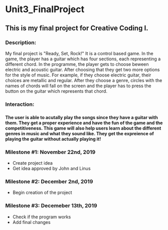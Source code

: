 # Unit3_FinalProject
 <h2>This is my final project for Creative Coding I.</h2>


<h3>Description:</h3>

My final project is "Ready, Set, Rock!" It is a control based game. In the game, the player has a guitar which has four sections, each representing a different chord. In the programme, the player gets to choose beween electric and acoustic guitar. After choosing that they get two more options for the style of music. For example, if they choose electric guitar, their choices are metallic and regular. After they choose a genre, circles with the names of chords will fall on the screen and the player has to press the button on the guitar which represents that chord.  

<h3>Interaction:<h3>

<h4>The user is able to acutally play the songs since they have a guitar with them. They get a proper experience and have the fun of the game and the competitiveness. This game will also help users learn about the different genres in music and what they sound like. They get the expreience of playing the guitar without actually playing it!</h4>

<h3>Milestone #1: November 22nd, 2019</h3>
<ul>
 <li>Create project idea</li>
 <li>Get idea approved by John and Linus</li>
 </ul>


<h3>Milestone #2: December 2nd, 2019</h3>
<ul>
 <li>Begin creation of the project</li>
 </ul>


<h3>Milestone #3: Decemeber 13th, 2019</h3>
<ul>
 <li>Check if the program works</li>
 <li>Add final changes</li>
 </ul>

